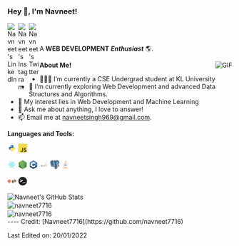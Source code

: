 <h3 title="lmao"> Hey 👋, I'm Navneet!</h3>

<a href="https://www.linkedin.com/in/navneet7716">
  <img align="left" alt="Navneet's LinkedIn" width="24px" src="https://cdn.jsdelivr.net/npm/simple-icons@v3/icons/linkedin.svg" />
</a>
<a href="https://www.instagram.com/navneetkrsinghhh/">
  <img align="left" alt="Navneet's Instagram" width="24px" src="https://cdn.jsdelivr.net/npm/simple-icons@v3/icons/instagram.svg" />
</a>
<a href="https://twitter.com/RishiNavneet">
  <img align="left" alt="Navneet's Twitter" width="24px" src="https://cdn.jsdelivr.net/npm/simple-icons@3.13.0/icons/twitter.svg" />
</a>




<br />
<br />

A **WEB DEVELOPMENT** ***Enthusiast*** 🌎.
 

  <img align="right" alt="GIF" src="https://c.tenor.com/2uyENRmiUt0AAAAC/coding.gif" />

**About Me!**

- 👨🏽‍💻 I’m currently a CSE Undergrad student at KL University
- 🌱 I’m currently exploring Web Development and advanced Data Structures and Algorithms. 
- 🤔 My interest lies in Web Development and Machine Learning
- 💬 Ask me about anything, I love to answer!
- 📫 Email me at [navneetsingh969@gmail.com](mailto:navneetsingh969@gmail.com@gmail.com).



**Languages and Tools:**  


<code><img height="20" src="https://raw.githubusercontent.com/github/explore/80688e429a7d4ef2fca1e82350fe8e3517d3494d/topics/python/python.png"></code>
<code><img height="20" src="https://raw.githubusercontent.com/github/explore/80688e429a7d4ef2fca1e82350fe8e3517d3494d/topics/javascript/javascript.png"></code>

<code><img height="20" src="https://raw.githubusercontent.com/github/explore/80688e429a7d4ef2fca1e82350fe8e3517d3494d/topics/react/react.png"></code>
<code><img height="20" src="https://raw.githubusercontent.com/github/explore/80688e429a7d4ef2fca1e82350fe8e3517d3494d/topics/nodejs/nodejs.png"></code>
<code><img height="20" src="https://raw.githubusercontent.com/github/explore/80688e429a7d4ef2fca1e82350fe8e3517d3494d/topics/cpp/cpp.png"></code>
<code><img height="20" src="https://raw.githubusercontent.com/github/explore/80688e429a7d4ef2fca1e82350fe8e3517d3494d/topics/mysql/mysql.png"></code>
<code><img height="20" src="https://raw.githubusercontent.com/github/explore/80688e429a7d4ef2fca1e82350fe8e3517d3494d/topics/postgresql/postgresql.png"></code>
<code><img height="20" src="https://raw.githubusercontent.com/github/explore/80688e429a7d4ef2fca1e82350fe8e3517d3494d/topics/java/java.png"></code>

<code><img height="20" src="https://raw.githubusercontent.com/github/explore/80688e429a7d4ef2fca1e82350fe8e3517d3494d/topics/git/git.png"></code>
<code><img height="20" src="https://raw.githubusercontent.com/github/explore/80688e429a7d4ef2fca1e82350fe8e3517d3494d/topics/terminal/terminal.png"></code>

<div style="display: 'flex'; flex-direction: 'column'; justify-content:'center'; align-items:'center'">
  <div>
  <img src="https://github-readme-stats.vercel.app/api?username=navneet7716&show_icons=true&hide_border=true&count_private=true&theme=shades-of-          purple&icon_color=fad000" alt="Navneet's GitHub Stats">
  </div>
  <div>
  <img align="center" src="https://github-readme-streak-stats.herokuapp.com/?user=navneet7716&count_private=true&theme=radical" alt="navneet7716" />
  </div>
  <div>
    <img align="center" width=500 src="https://github-readme-stats.vercel.app/api/top-langs/?username=navneet7716&count_private=true&theme=radical" alt="navneet7716" />
  </div>
</div>
----
Credit: [Navneet7716](https://github.com/navneet7716)

Last Edited on: 20/01/2022
